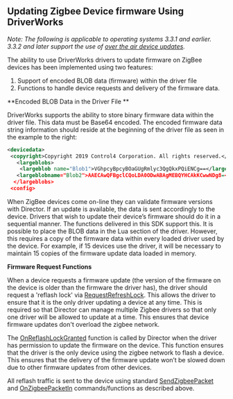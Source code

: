 
## Updating Zigbee Device firmware Using DriverWorks

_Note: The following is applicable to operating systems 3.3.1 and earlier. 3.3.2 and later support the use of [over the air device updates][1]._

The ability to use DriverWorks drivers to update firmware on ZigBee devices has been implemented using two features:

1. Support of encoded BLOB data (firmware) within the driver file
2. Functions to handle device requests and delivery of the firmware data.

**Encoded BLOB Data in the Driver File **

DriverWorks supports the ability to store binary firmware data within the driver file. This data must be Base64 encoded. The encoded firmware data string information should reside at the beginning of the driver file as seen in the example to the right:


```xml
<devicedata>
 <copyright>Copyright 2019 Control4 Corporation. All rights reserved.</copyright>
   <largeblobs>
    <largeblob name="Blob1">VGhpcyBpcyBOaGUgRmlyc3QgQkxPQiENCg==</largeblob>
   <largeblobname="Blob2">AAECAwQFBgclCQoLDA0ODwABAgMEBQYHCAkKCwwNDg8=</largeblob>
  </largeblobs>
 <config>
```


When ZigBee devices come on-line they can validate firmware versions with Director. If an update is available, the data is sent accordingly to the device. Drivers that wish to update their device’s firmware should do it in a sequential manner. The functions delivered in this SDK support this. It is possible to place the BLOB data in the Lua section of the driver. However, this requires a copy of the firmware data within every loaded driver used by the device. For example, if 15 devices use the driver, it will be necessary to maintain 15 copies of the firmware update data loaded in memory.


**Firmware Request Functions**

When a device requests a firmware update (the version of the firmware on the device is older than the firmware the driver has), the driver should request a 'reflash lock' via [RequestRefreshLock][2]. This allows the driver to ensure that it is the only driver updating a device at any time. This is required so that Director can manage multiple Zigbee drivers so that only one driver will be allowed to update at a time.  This ensures that device firmware updates don't overload the zigbee network.

The [OnReflashLockGranted][3] function is called by Director when the driver has permission to update the firmware on the device.  This function ensures that the driver is the only device using the zigbee network to flash a device. This ensures that the delivery of the firmware update won’t be slowed down due to other firmware updates from other devices.

All reflash traffic is sent to the device using standard [SendZigbeePacket][4] and [OnZigbeePacketIn][5] commands/functions as described above.

[1]:	https://snap-one.github.io/docs-driverworks-api/#zigbee-interface-zigbee-ota-device-updates
[2]:	https://snap-one.github.io/docs-driverworks-api/#zigbee-interface-requestreflashlock
[3]:	https://snap-one.github.io/docs-driverworks-api/#zigbee-interface-onreflashlockgranted
[4]:	https://snap-one.github.io/docs-driverworks-api/#zigbee-interface-sendzigbeepacket
[5]:	https://snap-one.github.io/docs-driverworks-api/#zigbee-interface-onzigbeepacketin